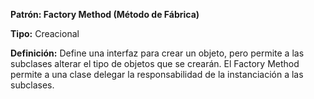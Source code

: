 **Patrón: Factory Method (Método de Fábrica)**

**Tipo:** Creacional

**Definición:** Define una interfaz para crear un objeto, pero permite a las subclases alterar el tipo de objetos que se crearán. El Factory Method permite a una clase delegar la responsabilidad de la instanciación a las subclases.
